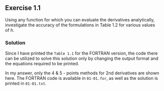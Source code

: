 ## Exercise 1.1

Using any function for which you can evaluate the derivatives analytically, investigate the accuracy of the formulations in Table 1.2 for various values of $h$.

### Solution

Since I have printed the `Table 1.1` for the FORTRAN version, the code there can be utilized to solve this solution only by changing the output format and the equations required to be printed.

In my answer, only the 4 & 5 - points methods for 2nd derivatives are shown here. The FORTRAN code is available in `01-01.for`, as well as the solution is printed in `01-01.txt`.
